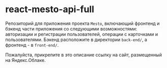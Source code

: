 # react-mesto-api-full
Репозиторий для приложения проекта `Mesto`, включающий фронтенд и бэкенд части приложения со следующими возможностями: авторизации и регистрации пользователей, операции с карточками и пользователями. Бэкенд расположите в директории `back-end/`, а фронтенд - в `front-end/`. 
  
Пожалуйста, прикрепите в это описание ссылку на сайт, размещенный на Яндекс.Облаке.
